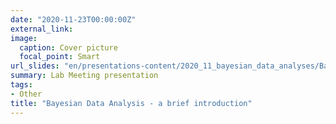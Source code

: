 ```yaml
---
date: "2020-11-23T00:00:00Z"
external_link: 
image:
  caption: Cover picture
  focal_point: Smart
url_slides: "en/presentations-content/2020_11_bayesian_data_analyses/BayesianDataAnalysis2020.pdf"
summary: Lab Meeting presentation
tags:
- Other
title: "Bayesian Data Analysis - a brief introduction"
---
```




